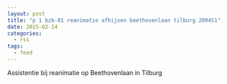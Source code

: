 ```yaml
---
layout: post
title: "p 1 bzb-01 reanimatie afhijsen beethovenlaan tilburg 209451"
date: 2025-02-14
categories: 
  - rss
tags: 
  - feed
---
```


Assistentie bij reanimatie op Beethovenlaan in Tilburg
